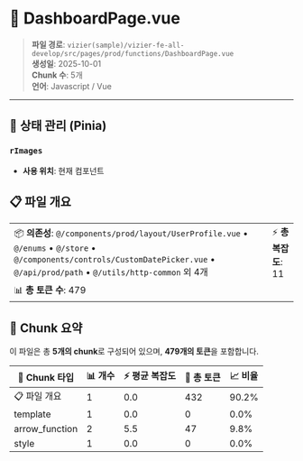 # 📄 DashboardPage.vue

> **파일 경로**: `vizier(sample)/vizier-fe-all-develop/src/pages/prod/functions/DashboardPage.vue`  
> **생성일**: 2025-10-01  
> **Chunk 수**: 5개  
> **언어**: Javascript / Vue
---


## 🏪 상태 관리 (Pinia)

### `rImages`
- **사용 위치**: 현재 컴포넌트




## 📋 파일 개요

| | |
|--|--|
| 📦 **의존성**: `@/components/prod/layout/UserProfile.vue` • `@/enums` • `@/store` • `@/components/controls/CustomDatePicker.vue` • `@/api/prod/path` • `@/utils/http-common` 외 4개 | ⚡ **총 복잡도**: 11 |
| 📊 **총 토큰 수**: 479 |  |






## 🧩 Chunk 요약

이 파일은 총 **5개의 chunk**로 구성되어 있으며, **479개의 토큰**을 포함합니다.

| 🧩 Chunk 타입 | 📊 개수 | ⚡ 평균 복잡도 | 📝 총 토큰 | 📈 비율 |
|---------------|--------|-------------|----------|--------|
| 📋 파일 개요 | 1 | 0.0 | 432 | 90.2% |
| template | 1 | 0.0 | 0 | 0.0% |
| arrow_function | 2 | 5.5 | 47 | 9.8% |
| style | 1 | 0.0 | 0 | 0.0% |

